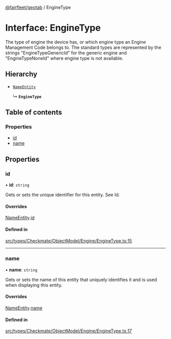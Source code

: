 [@fairfleet/geotab](../README.md) / EngineType

# Interface: EngineType

The type of engine the device has, or which engine type an
 Engine Management Code belongs to. The standard types are represented by the strings
 "EngineTypeGenericId" for the generic engine and "EngineTypeNoneId" where engine type is not
 available.

## Hierarchy

- [`NameEntity`](NameEntity.md)

  ↳ **`EngineType`**

## Table of contents

### Properties

- [id](EngineType.md#id)
- [name](EngineType.md#name)

## Properties

### id

• **id**: `string`

Gets or sets the unique identifier for this entity. See Id.

#### Overrides

[NameEntity](NameEntity.md).[id](NameEntity.md#id)

#### Defined in

[src/types/Checkmate/ObjectModel/Engine/EngineType.ts:15](https://github.com/fairfleet/geotab/blob/b682f10/src/types/Checkmate/ObjectModel/Engine/EngineType.ts#L15)

___

### name

• **name**: `string`

Gets or sets the name of this entity that uniquely identifies it and is used when displaying this entity.

#### Overrides

[NameEntity](NameEntity.md).[name](NameEntity.md#name)

#### Defined in

[src/types/Checkmate/ObjectModel/Engine/EngineType.ts:17](https://github.com/fairfleet/geotab/blob/b682f10/src/types/Checkmate/ObjectModel/Engine/EngineType.ts#L17)
